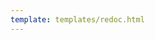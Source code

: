 ```yaml
---
template: templates/redoc.html
---
```


<redoc spec-url="../../../apis/organization-apis/restapis/org-application-mgt.yaml"></redoc>
